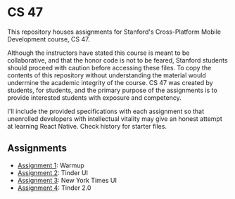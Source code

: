 # CS 47

This repository houses assignments for Stanford's Cross-Platform Mobile Development course, CS 47. 

Although the instructors have stated this course is meant to be collaborative, and that the honor code is not to be feared, Stanford students should proceed with caution before accessing these files. To copy the contents of this repository without understanding the material would undermine the academic integrity of the course. CS 47 was created by students, for students, and the primary purpose of the assignments is to provide interested students with exposure and competency.

I'll include the provided specifications with each assignment so that unenrolled developers with intellectual vitality may give an honest attempt at learning React Native. Check history for starter files.

## Assignments
- [Assignment 1](./Assignment-1): Warmup
- [Assignment 2](./Assignment-2): Tinder UI
- [Assignment 3](./Assignment-3): New York Times UI
- [Assignment 4](./Assignment-4): Tinder 2.0
